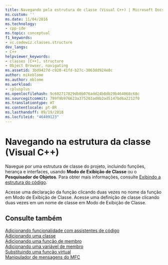 ```yaml
---
title: Navegando pela estrutura de classe (Visual C++) | Microsoft Docs
ms.custom: ''
ms.date: 11/04/2016
ms.technology:
- cpp-ide
ms.topic: conceptual
f1_keywords:
- vc.codewiz.classes.structure
dev_langs:
- C++
helpviewer_keywords:
- classes [C++], structure
- Object Browser, navigating
ms.assetid: 3bd9427d-c920-41fd-b27c-3063dd924e0c
author: mikeblome
ms.author: mblome
ms.workload:
- cplusplus
ms.openlocfilehash: 9c602717829db0b076add24b0db29b464068c68c
ms.sourcegitcommit: 799f9b976623a375203ad8b2ad5147bd6a2212f0
ms.translationtype: HT
ms.contentlocale: pt-BR
ms.lasthandoff: 09/19/2018
ms.locfileid: "46409123"
---
```

# <a name="navigating-the-class-structure-visual-c"></a>Navegando na estrutura da classe (Visual C++)

Navegue por uma estrutura de classe do projeto, incluindo funções, herança e interfaces, usando **Modo de Exibição de Classe** ou o **Pesquisador de Objetos**. Para obter mais informações, consulte [Exibindo a estrutura do código](/visualstudio/ide/viewing-the-structure-of-code).

Acesse uma declaração da função clicando duas vezes no nome da função em Modo de Exibição de Classe. Acesse uma definição de classe clicando duas vezes em um nome de classe em Modo de Exibição de Classe.

## <a name="see-also"></a>Consulte também

[Adicionando funcionalidade com assistentes de código](../ide/adding-functionality-with-code-wizards-cpp.md)<br>
[Adicionando uma classe](../ide/adding-a-class-visual-cpp.md)<br>
[Adicionando uma função de membro](../ide/adding-a-member-function-visual-cpp.md)<br>
[Adicionando uma variável de membro](../ide/adding-a-member-variable-visual-cpp.md)<br>
[Substituindo uma função virtual](../ide/overriding-a-virtual-function-visual-cpp.md)<br>
[Manipulador de mensagens do MFC](../mfc/reference/adding-an-mfc-message-handler.md)